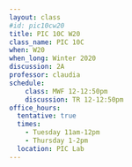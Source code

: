 ```yaml
---
layout: class
#id: pic10cw20
title: PIC 10C W20
class_name: PIC 10C
when: W20
when_long: Winter 2020
discussion: 2A
professor: claudia
schedule:
    class: MWF 12-12:50pm
    discussion: TR 12-12:50pm
office_hours: 
  tentative: true
  times:
    - Tuesday 11am-12pm
    - Thursday 1-2pm
  location: PIC Lab
---
```


<!--
<h1>
{{ class_name }}, {{ when_long }}
</h1>
-->
